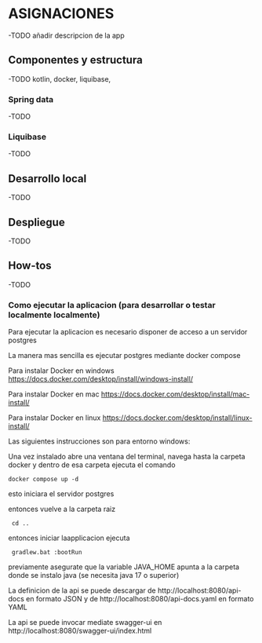 # ASIGNACIONES

-TODO añadir descripcion de la app

## Componentes y estructura

-TODO kotlin, docker, liquibase,

### Spring data

-TODO

### Liquibase

-TODO

## Desarrollo local

-TODO

## Despliegue

-TODO

## How-tos

-TODO

### Como ejecutar la aplicacion (para desarrollar o testar localmente localmente)

Para ejecutar la aplicacion es necesario disponer de acceso a un servidor postgres

La manera mas sencilla es ejecutar postgres mediante docker compose

Para instalar Docker en windows https://docs.docker.com/desktop/install/windows-install/

Para instalar Docker en mac https://docs.docker.com/desktop/install/mac-install/

Para instalar Docker en linux https://docs.docker.com/desktop/install/linux-install/

Las siguientes instrucciones son para entorno windows:

Una vez instalado abre una ventana del terminal, navega hasta la carpeta docker y dentro de esa carpeta ejecuta el comando

    docker compose up -d

esto iniciara el servidor postgres

entonces vuelve a la carpeta raiz

     cd ..

entonces iniciar laapplicacion ejecuta

     gradlew.bat :bootRun

previamente asegurate que la variable JAVA_HOME apunta a la carpeta donde se instalo java (se necesita java 17 o superior)

La definicion de la api se puede descargar de http://localhost:8080/api-docs en formato JSON y de http://localhost:8080/api-docs.yaml en formato YAML

La api se puede invocar mediate swagger-ui en http://localhost:8080/swagger-ui/index.html




